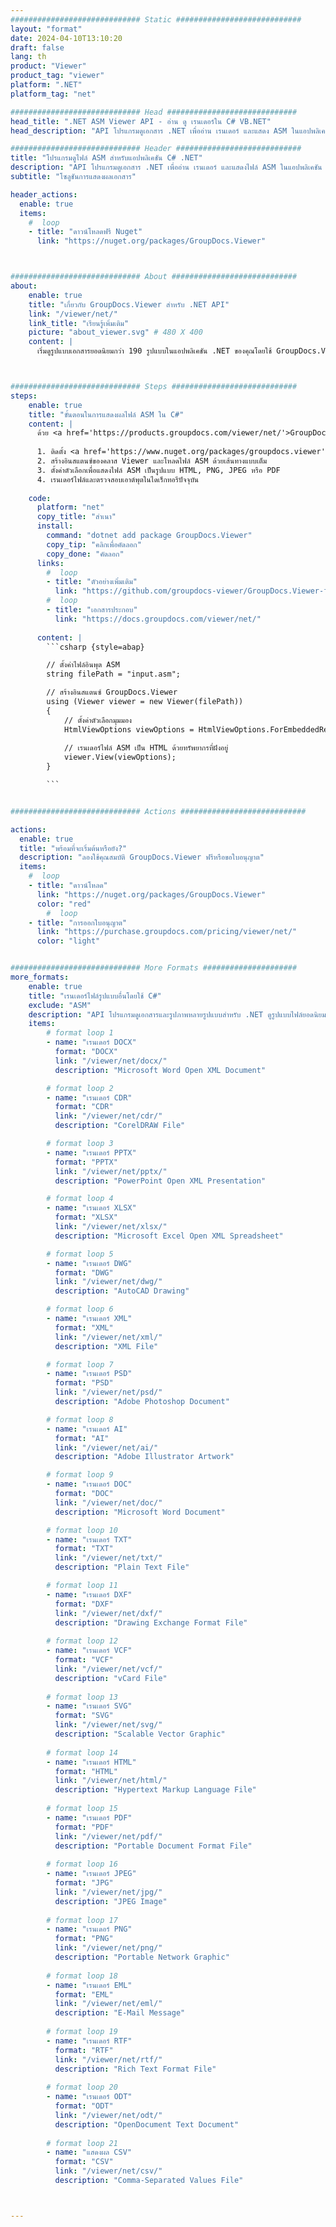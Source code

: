 ```yaml
---
############################# Static ############################
layout: "format"
date: 2024-04-10T13:10:20
draft: false
lang: th
product: "Viewer"
product_tag: "viewer"
platform: ".NET"
platform_tag: "net"

############################# Head #############################
head_title: ".NET ASM Viewer API - อ่าน ดู เรนเดอร์ใน C# VB.NET"
head_description: "API โปรแกรมดูเอกสาร .NET เพื่ออ่าน เรนเดอร์ และแสดง ASM ในแอปพลิเคชัน C#, ASP.NET, VB.NET และ .NET Core ทุกประเภท"

############################# Header ############################
title: "โปรแกรมดูไฟล์ ASM สำหรับแอปพลิเคชัน C# .NET" 
description: "API โปรแกรมดูเอกสาร .NET เพื่ออ่าน เรนเดอร์ และแสดงไฟล์ ASM ในแอปพลิเคชัน C#, ASP.NET, VB.NET และ .NET Core ทุกประเภท ดูไฟล์ที่เรนเดอร์ด้วยการจัดรูปแบบและเค้าโครงที่แท้จริงใน HTML5, PDF หรือเป็นรูปภาพโดยใช้โค้ดเพียงไม่กี่บรรทัด" 
subtitle: "โซลูชันการแสดงผลเอกสาร" 

header_actions:
  enable: true
  items:
    #  loop
    - title: "ดาวน์โหลดฟรี Nuget"
      link: "https://nuget.org/packages/GroupDocs.Viewer"



############################# About ############################
about:
    enable: true
    title: "เกี่ยวกับ GroupDocs.Viewer สำหรับ .NET API"
    link: "/viewer/net/"
    link_title: "เรียนรู้เพิ่มเติม"
    picture: "about_viewer.svg" # 480 X 400
    content: |
      เริ่มดูรูปแบบเอกสารยอดนิยมกว่า 190 รูปแบบในแอปพลิเคชัน .NET ของคุณโดยใช้ GroupDocs.Viewer สำหรับ .NET API โดยการเพิ่มโค้ดสองสามบรรทัด นักพัฒนาสามารถแสดง PDF, การประมวลผลคำ, สเปรดชีต Excel, การนำเสนอ, Visio, โครงการ, Outlook และรูปแบบเอกสารยอดนิยมอื่นๆ ในโหมด HTML5, รูปภาพ หรือ PDF ได้อย่างง่ายดาย การเรนเดอร์เอกสารรวดเร็ว เหมือนกับไฟล์ต้นฉบับ และไม่จำเป็นต้องติดตั้งซอฟต์แวร์เพิ่มเติมหรือไลบรารีภายนอกอื่นใด



############################# Steps ############################
steps:
    enable: true
    title: "ขั้นตอนในการแสดงผลไฟล์ ASM ใน C#" 
    content: |
      ด้วย <a href='https://products.groupdocs.com/viewer/net/'>GroupDocs.Viewer</a> คุณสามารถแสดงผล ASM เป็น HTML, JPEG, PNG หรือ PDF ได้ในไม่กี่ขั้นตอน
      
      1. ติดตั้ง <a href='https://www.nuget.org/packages/groupdocs.viewer'>GroupDocs.Viewer สำหรับ .NET</a> โดยใช้ตัวจัดการแพ็คเกจที่คุณชื่นชอบ 
      2. สร้างอินสแตนซ์ของคลาส Viewer และโหลดไฟล์ ASM ด้วยเส้นทางแบบเต็ม  
      3. ตั้งค่าตัวเลือกเพื่อแสดงไฟล์ ASM เป็นรูปแบบ HTML, PNG, JPEG หรือ PDF 
      4. เรนเดอร์ไฟล์และตรวจสอบเอาต์พุตในไดเร็กทอรีปัจจุบัน 
   
    code:
      platform: "net"
      copy_title: "สำเนา"
      install:
        command: "dotnet add package GroupDocs.Viewer"
        copy_tip: "คลิกเพื่อคัดลอก"
        copy_done: "คัดลอก"
      links:
        #  loop
        - title: "ตัวอย่างเพิ่มเติม"
          link: "https://github.com/groupdocs-viewer/GroupDocs.Viewer-for-.NET"
        #  loop
        - title: "เอกสารประกอบ"
          link: "https://docs.groupdocs.com/viewer/net/"
          
      content: |
        ```csharp {style=abap}

        // ตั้งค่าไฟล์อินพุต ASM
        string filePath = "input.asm";

        // สร้างอินสแตนซ์ GroupDocs.Viewer
        using (Viewer viewer = new Viewer(filePath))
        {
            // ตั้งค่าตัวเลือกมุมมอง
            HtmlViewOptions viewOptions = HtmlViewOptions.ForEmbeddedResources();
                
            // เรนเดอร์ไฟล์ ASM เป็น HTML ด้วยทรัพยากรที่ฝังอยู่
            viewer.View(viewOptions);
        }

        ```            


############################# Actions ############################

actions:
  enable: true
  title: "พร้อมที่จะเริ่มต้นหรือยัง?"
  description: "ลองใช้คุณสมบัติ GroupDocs.Viewer ฟรีหรือขอใบอนุญาต"
  items:
    #  loop
    - title: "ดาวน์โหลด"
      link: "https://nuget.org/packages/GroupDocs.Viewer"
      color: "red"
        #  loop
    - title: "การออกใบอนุญาต"
      link: "https://purchase.groupdocs.com/pricing/viewer/net/"
      color: "light"


############################# More Formats #####################
more_formats:
    enable: true
    title: "เรนเดอร์ไฟล์รูปแบบอื่นโดยใช้ C#"
    exclude: "ASM"
    description: "API โปรแกรมดูเอกสารและรูปภาพหลายรูปแบบสำหรับ .NET ดูรูปแบบไฟล์ยอดนิยมบางรูปแบบด้านล่างโดยไม่ต้องใช้โปรแกรมดูจากภายนอก"
    items: 
        # format loop 1
        - name: "เรนเดอร์ DOCX"
          format: "DOCX"
          link: "/viewer/net/docx/"
          description: "Microsoft Word Open XML Document" 

        # format loop 2
        - name: "เรนเดอร์ CDR" 
          format: "CDR"
          link: "/viewer/net/cdr/"
          description: "CorelDRAW File" 

        # format loop 3
        - name: "เรนเดอร์ PPTX"
          format: "PPTX"
          link: "/viewer/net/pptx/"
          description: "PowerPoint Open XML Presentation" 

        # format loop 4
        - name: "เรนเดอร์ XLSX"
          format: "XLSX"
          link: "/viewer/net/xlsx/"
          description: "Microsoft Excel Open XML Spreadsheet" 

        # format loop 5
        - name: "เรนเดอร์ DWG"
          format: "DWG"
          link: "/viewer/net/dwg/"
          description: "AutoCAD Drawing"

        # format loop 6
        - name: "เรนเดอร์ XML"
          format: "XML"
          link: "/viewer/net/xml/"
          description: "XML File"

        # format loop 7
        - name: "เรนเดอร์ PSD"
          format: "PSD"
          link: "/viewer/net/psd/"
          description: "Adobe Photoshop Document"

        # format loop 8
        - name: "เรนเดอร์ AI"
          format: "AI"
          link: "/viewer/net/ai/"
          description: "Adobe Illustrator Artwork"

        # format loop 9
        - name: "เรนเดอร์ DOC"
          format: "DOC"
          link: "/viewer/net/doc/"
          description: "Microsoft Word Document" 

        # format loop 10
        - name: "เรนเดอร์ TXT" 
          format: "TXT"
          link: "/viewer/net/txt/"
          description: "Plain Text File" 

        # format loop 11
        - name: "เรนเดอร์ DXF" 
          format: "DXF"
          link: "/viewer/net/dxf/"
          description: "Drawing Exchange Format File"  
          
        # format loop 12
        - name: "เรนเดอร์ VCF"
          format: "VCF"
          link: "/viewer/net/vcf/"
          description: "vCard File"  
              
        # format loop 13
        - name: "เรนเดอร์ SVG"
          format: "SVG"
          link: "/viewer/net/svg/"
          description: "Scalable Vector Graphic" 
          
        # format loop 14
        - name: "เรนเดอร์ HTML"
          format: "HTML"
          link: "/viewer/net/html/"
          description: "Hypertext Markup Language File" 
          
        # format loop 15
        - name: "เรนเดอร์ PDF"
          format: "PDF"
          link: "/viewer/net/pdf/"
          description: "Portable Document Format File"
          
        # format loop 16
        - name: "เรนเดอร์ JPEG"
          format: "JPG"
          link: "/viewer/net/jpg/"
          description: "JPEG Image"
          
        # format loop 17
        - name: "เรนเดอร์ PNG"
          format: "PNG"
          link: "/viewer/net/png/"
          description: "Portable Network Graphic" 
          
        # format loop 18
        - name: "เรนเดอร์ EML"
          format: "EML"
          link: "/viewer/net/eml/"
          description: "E-Mail Message" 
          
        # format loop 19
        - name: "เรนเดอร์ RTF"
          format: "RTF"
          link: "/viewer/net/rtf/"
          description: "Rich Text Format File" 
          
        # format loop 20
        - name: "เรนเดอร์ ODT"
          format: "ODT"
          link: "/viewer/net/odt/"
          description: "OpenDocument Text Document" 
          
        # format loop 21
        - name: "แสดงผล CSV"
          format: "CSV"
          link: "/viewer/net/csv/"
          description: "Comma-Separated Values File" 



---
```

